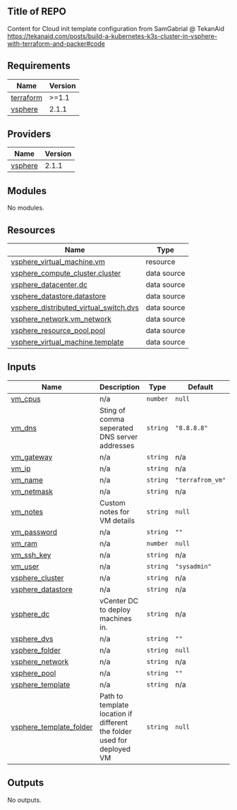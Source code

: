 ## Title of REPO


Content for Cloud init template configuration from SamGabrial @ TekanAid
https://tekanaid.com/posts/build-a-kubernetes-k3s-cluster-in-vsphere-with-terraform-and-packer#code

<!-- BEGIN_TF_DOCS -->
## Requirements

| Name | Version |
|------|---------|
| <a name="requirement_terraform"></a> [terraform](#requirement\_terraform) | >=1.1 |
| <a name="requirement_vsphere"></a> [vsphere](#requirement\_vsphere) | 2.1.1 |

## Providers

| Name | Version |
|------|---------|
| <a name="provider_vsphere"></a> [vsphere](#provider\_vsphere) | 2.1.1 |

## Modules

No modules.

## Resources

| Name | Type |
|------|------|
| [vsphere_virtual_machine.vm](https://registry.terraform.io/providers/hashicorp/vsphere/2.1.1/docs/resources/virtual_machine) | resource |
| [vsphere_compute_cluster.cluster](https://registry.terraform.io/providers/hashicorp/vsphere/2.1.1/docs/data-sources/compute_cluster) | data source |
| [vsphere_datacenter.dc](https://registry.terraform.io/providers/hashicorp/vsphere/2.1.1/docs/data-sources/datacenter) | data source |
| [vsphere_datastore.datastore](https://registry.terraform.io/providers/hashicorp/vsphere/2.1.1/docs/data-sources/datastore) | data source |
| [vsphere_distributed_virtual_switch.dvs](https://registry.terraform.io/providers/hashicorp/vsphere/2.1.1/docs/data-sources/distributed_virtual_switch) | data source |
| [vsphere_network.vm_network](https://registry.terraform.io/providers/hashicorp/vsphere/2.1.1/docs/data-sources/network) | data source |
| [vsphere_resource_pool.pool](https://registry.terraform.io/providers/hashicorp/vsphere/2.1.1/docs/data-sources/resource_pool) | data source |
| [vsphere_virtual_machine.template](https://registry.terraform.io/providers/hashicorp/vsphere/2.1.1/docs/data-sources/virtual_machine) | data source |

## Inputs

| Name | Description | Type | Default | Required |
|------|-------------|------|---------|:--------:|
| <a name="input_vm_cpus"></a> [vm\_cpus](#input\_vm\_cpus) | n/a | `number` | `null` | no |
| <a name="input_vm_dns"></a> [vm\_dns](#input\_vm\_dns) | Sting of comma seperated DNS server addresses | `string` | `"8.8.8.8"` | no |
| <a name="input_vm_gateway"></a> [vm\_gateway](#input\_vm\_gateway) | n/a | `string` | n/a | yes |
| <a name="input_vm_ip"></a> [vm\_ip](#input\_vm\_ip) | n/a | `string` | n/a | yes |
| <a name="input_vm_name"></a> [vm\_name](#input\_vm\_name) | n/a | `string` | `"terrafrom_vm"` | no |
| <a name="input_vm_netmask"></a> [vm\_netmask](#input\_vm\_netmask) | n/a | `string` | n/a | yes |
| <a name="input_vm_notes"></a> [vm\_notes](#input\_vm\_notes) | Custom notes for VM details | `string` | `null` | no |
| <a name="input_vm_password"></a> [vm\_password](#input\_vm\_password) | n/a | `string` | `""` | no |
| <a name="input_vm_ram"></a> [vm\_ram](#input\_vm\_ram) | n/a | `number` | `null` | no |
| <a name="input_vm_ssh_key"></a> [vm\_ssh\_key](#input\_vm\_ssh\_key) | n/a | `string` | n/a | yes |
| <a name="input_vm_user"></a> [vm\_user](#input\_vm\_user) | n/a | `string` | `"sysadmin"` | no |
| <a name="input_vsphere_cluster"></a> [vsphere\_cluster](#input\_vsphere\_cluster) | n/a | `string` | n/a | yes |
| <a name="input_vsphere_datastore"></a> [vsphere\_datastore](#input\_vsphere\_datastore) | n/a | `string` | n/a | yes |
| <a name="input_vsphere_dc"></a> [vsphere\_dc](#input\_vsphere\_dc) | vCenter DC to deploy machines in. | `string` | n/a | yes |
| <a name="input_vsphere_dvs"></a> [vsphere\_dvs](#input\_vsphere\_dvs) | n/a | `string` | `""` | no |
| <a name="input_vsphere_folder"></a> [vsphere\_folder](#input\_vsphere\_folder) | n/a | `string` | `null` | no |
| <a name="input_vsphere_network"></a> [vsphere\_network](#input\_vsphere\_network) | n/a | `string` | n/a | yes |
| <a name="input_vsphere_pool"></a> [vsphere\_pool](#input\_vsphere\_pool) | n/a | `string` | `""` | no |
| <a name="input_vsphere_template"></a> [vsphere\_template](#input\_vsphere\_template) | n/a | `string` | n/a | yes |
| <a name="input_vsphere_template_folder"></a> [vsphere\_template\_folder](#input\_vsphere\_template\_folder) | Path to template location if different the folder used for deployed VM | `string` | `null` | no |

## Outputs

No outputs.
<!-- END_TF_DOCS -->
